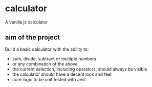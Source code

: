 # calculator

A vanilla js calculator

## aim of the project

Build a basic calculator with the ability to:

- sum, divide, subtract or multiple numbers
- or any combination of the above
- the current selection, including operators, should always be visible
- the calculator should have a decent look and feel
- core logic to be unit tested with Jest
